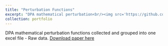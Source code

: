 ```yaml
---
title: "Perturbation Functions"
excerpt: "DPA mathematical perturbation<br/><img src='https://github.com/phoenixml/roadmap.github.io/blob/fdb3d2afa6d8fbacbd484d0dbdcbf5a6fe93e42a/images/mathematical_perturbations.png'>"
collection: portfolio
---
```


DPA mathematical perturbation functions collected and grouped into one excel file - Raw data. 
[Download paper here](https://github.com/phoenixml/roadmap.github.io/blob/master/files/Mathematical_Perturbation_Functions.xlsx?raw=true')
